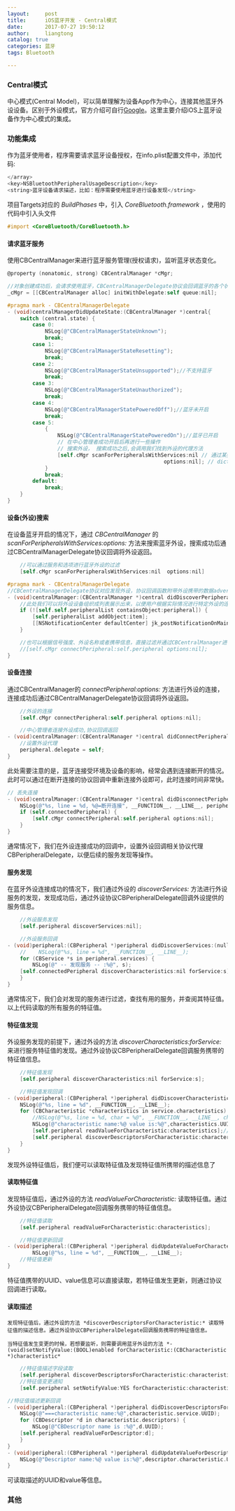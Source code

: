 ```yaml
---
layout:     post
title:      iOS蓝牙开发 - Central模式
date:       2017-07-27 19:50:12
author:     liangtong
catalog: true
categories: 蓝牙
tags: Bluetooth

---
```







### Central模式   
中心模式(Central Model)，可以简单理解为设备App作为中心，连接其他蓝牙外设设备。区别于外设模式，官方介绍可自行[Google](https://www.google.com/hk)。这里主要介绍iOS上蓝牙设备作为中心模式的集成。

### 功能集成   
  作为蓝牙使用者，程序需要请求蓝牙设备授权，在info.plist配置文件中，添加代码:    
``` Objective-C 
</array>
<key>NSBluetoothPeripheralUsageDescription</key>
<string>蓝牙设备请求描述，比如：程序需要使用蓝牙进行设备发现</string>
```
  项目Targets对应的 *BuildPhases* 中，引入 *CoreBluetooth.framework* ，使用的代码中引入头文件
``` Objective-C 
#import <CoreBluetooth/CoreBluetooth.h>
```

#### 请求蓝牙服务
  使用CBCentralManager来进行蓝牙服务管理(授权请求)，监听蓝牙状态变化。    
```ObjectiveC
@property (nonatomic, strong) CBCentralManager *cMgr;

//对象创建成功后，会请求使用蓝牙，CBCentralManagerDelegate协议会回调蓝牙的各个状态
_cMgr = [[CBCentralManager alloc] initWithDelegate:self queue:nil];

#pragma mark - CBCentralManagerDelegate
- (void)centralManagerDidUpdateState:(CBCentralManager *)central{
    switch (central.state) {
        case 0:
            NSLog(@"CBCentralManagerStateUnknown");
            break;
        case 1:
            NSLog(@"CBCentralManagerStateResetting");
            break;
        case 2:
            NSLog(@"CBCentralManagerStateUnsupported");//不支持蓝牙
            break;
        case 3:
            NSLog(@"CBCentralManagerStateUnauthorized");
            break;
        case 4:
            NSLog(@"CBCentralManagerStatePoweredOff");//蓝牙未开启
            break;
        case 5:
            {
                NSLog(@"CBCentralManagerStatePoweredOn");//蓝牙已开启
                // 在中心管理者成功开启后再进行一些操作
                // 搜索外设， 搜索成功之后,会调用我们找到外设的代理方法
                [self.cMgr scanForPeripheralsWithServices:nil // 通过某些服务筛选外设
                                                  options:nil]; // dict,条件
            }
            break;
        default:
            break;
    }
}
```

#### 设备(外设)搜索      
  在设备蓝牙开启的情况下，通过 *CBCentralManager* 的 *scanForPeripheralsWithServices:options:* 方法来搜索蓝牙外设，搜索成功后通过CBCentralManagerDelegate协议回调将外设返回。    
```Objective-C
    //可以通过服务和选项进行蓝牙外设的过滤
    [self.cMgr scanForPeripheralsWithServices:nil  options:nil]

#pragma mark - CBCentralManagerDelegate
//CBCentralManagerDelegate协议对应发现外设，协议回调函数附带外设携带的数据advertisementData和外设的信号强度RSSI
- (void)centralManager:(CBCentralManager *)central didDiscoverPeripheral:(CBPeripheral *)peripheral advertisementData:(NSDictionary<NSString *, id> *)advertisementData RSSI:(NSNumber *)RSSI{
    //此处我们可以将外设设备组织成列表展示出来，以便用户根据实际情况进行特定外设的连接。
    if (![self.self.peripheralList containsObject:peripheral]) {
        [self.peripheralList addObject:item];
        [[NSNotificationCenter defaultCenter] jk_postNotificationOnMainThreadName:BluetoothPeripheralUpdateKey object:nil userInfo:nil];
    }

    //也可以根据信号强度、外设名称或者携带信息，直接过滤并通过CBCentralManager进行连接
    //[self.cMgr connectPeripheral:self.peripheral options:nil];
}
```

#### 设备连接   
  通过CBCentralManager的 *connectPeripheral:options:* 方法进行外设的连接，连接成功后通过CBCentralManagerDelegate协议回调将外设返回。    
```Objective-C
    //外设的连接
    [self.cMgr connectPeripheral:self.peripheral options:nil];

    //中心管理者连接外设成功,协议回调返回
- (void)centralManager:(CBCentralManager *)central didConnectPeripheral:(CBPeripheral *)peripheral{
    //设置外设代理
    peripheral.delegate = self;
}
```   
 此处需要注意的是，蓝牙连接受环境及设备的影响，经常会遇到连接断开的情况。此时可以通过在断开连接的协议回调中重新连接外设即可，此时连接时间非常快。   
```Objective-C
// 丢失连接
- (void)centralManager:(CBCentralManager *)central didDisconnectPeripheral:(CBPeripheral *)peripheral error:(NSError *)error{
    NSLog(@"%s, line = %d, %@=断开连接", __FUNCTION__, __LINE__, peripheral.name);
    if (self.connectedPeripheral) {
        [self.cMgr connectPeripheral:self.peripheral options:nil];
    }
}
```

  通常情况下，我们在外设连接成功的回调中，设置外设回调相关协议代理CBPeripheralDelegate，以便后续的服务发现等操作。

#### 服务发现   
  在蓝牙外设连接成功的情况下，我们通过外设的 *discoverServices:* 方法进行外设服务的发现，发现成功后，通过外设协议CBPeripheralDelegate回调外设提供的服务信息。   
```Objective-C
    //外设服务发现
    [self.peripheral discoverServices:nil];

    //外设服务回调
- (void)peripheral:(CBPeripheral *)peripheral didDiscoverServices:(nullable NSError *)error{
    //    NSLog(@"%s, line = %d", __FUNCTION__, __LINE__);
    for (CBService *s in peripheral.services) {
        NSLog(@" -- 发现服务 -- :%@", s);
    [self.connectedPeripheral discoverCharacteristics:nil forService:s];
    }
}
```   
  通常情况下，我们会对发现的服务进行过滤，查找有用的服务，并查阅其特征值。以上代码读取的所有服务的特征值。

#### 特征值发现    
   外设服务发现的前提下，通过外设的方法 *discoverCharacteristics:forService:* 来进行服务特征值的发现。通过外设协议CBPeripheralDelegate回调服务携带的特征值信息。     
```Objective-C
    //特征值发现
    [self.peripheral discoverCharacteristics:nil forService:s];

    //特征值发现回调
- (void)peripheral:(CBPeripheral *)peripheral didDiscoverCharacteristicsForService:(CBService *)service error:(nullable NSError *)error{
    NSLog(@"%s, line = %d", __FUNCTION__, __LINE__);
    for (CBCharacteristic *characteristics in service.characteristics) {
        //NSLog(@"%s, line = %d, char = %@", __FUNCTION__, __LINE__, cha);
        NSLog(@"characteristic name:%@ value is:%@",characteristics.UUID,characteristics.value);
        [self.peripheral readValueForCharacteristic:characteristics];//读取特征值
        [self.peripheral discoverDescriptorsForCharacteristic:characteristics];//发现特征值所携带的描述信息
    }
}
```    
  发现外设特征值后，我们便可以读取特征值及发现特征值所携带的描述信息了

#### 读取特征值
 发现特征值后，通过外设的方法 *readValueForCharacteristic:* 读取特征值。通过外设协议CBPeripheralDelegate回调服务携带的特征值信息。     
```Objective-C
    //特征值读取
    [self.peripheral readValueForCharacteristic:characteristics];

    //特征值更新回调
- (void)peripheral:(CBPeripheral *)peripheral didUpdateValueForCharacteristic:(CBCharacteristic *)characteristic error:(NSError *)error{
        NSLog(@"%s, line = %d", __FUNCTION__, __LINE__);
    //特征值更新
}
```    
  特征值携带的UUID、value信息可以直接读取，若特征值发生更新，则通过协议回调进行读取。
#### 读取描述
    发现特征值后，通过外设的方法 *discoverDescriptorsForCharacteristic:* 读取特征值的描述信息。通过外设协议CBPeripheralDelegate回调服务携带的特征值信息。 

    当特征值发生变更的时候，若想要监听，则需要调用蓝牙外设的方法 *- (void)setNotifyValue:(BOOL)enabled forCharacteristic:(CBCharacteristic *)characteristic*
```Objective-C
    //特征值描述字段读取
    [self.peripheral discoverDescriptorsForCharacteristic:characteristics];
    //特征值变更通知
    [self.peripheral setNotifyValue:YES forCharacteristic:characteristics];//接受通知

//特征值描述更新回调
- (void)peripheral:(CBPeripheral *)peripheral didDiscoverDescriptorsForCharacteristic:(CBCharacteristic *)characteristic error:(nullable NSError *)error{
    NSLog(@"===characteristic name:%@",characteristic.service.UUID);
    for (CBDescriptor *d in characteristic.descriptors) {
        NSLog(@"CBDescriptor name is :%@",d.UUID);
    [self.peripheral readValueForDescriptor:d];
    }
}
- (void)peripheral:(CBPeripheral *)peripheral didUpdateValueForDescriptor:(CBDescriptor *)descriptor error:(nullable NSError *)error{
    NSLog(@"Descriptor name:%@ value is:%@",descriptor.characteristic.UUID, descriptor.value);
}

```    
  可读取描述的UUID和value等信息。   
 
### 其他   
​	
